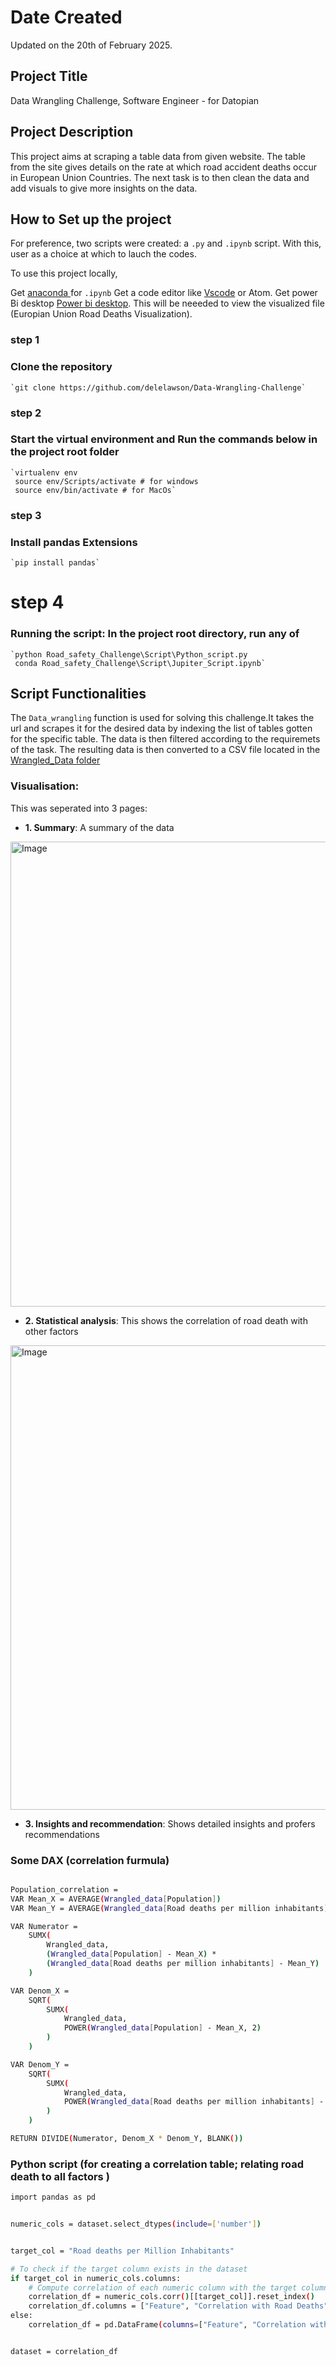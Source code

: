# Date Created

Updated on the 20th of February 2025.

## Project Title

Data Wrangling Challenge, Software Engineer - for Datopian

## Project Description

This project aims at scraping a table data from given website. The table from the site gives details on the rate at which road accident deaths occur in European Union Countries. The next task is to then clean the data and add visuals to give more insights on the data.


## How to Set up the project

For preference, two scripts were created: a `.py` and  `.ipynb` script. With this, user as a choice at which to lauch the codes.

To use this project locally,

Get [anaconda ](https://www.anaconda.com/products/individual) for `.ipynb` 
Get a code editor like [Vscode](https://code.visualstudio.com/download) or Atom. 
Get power Bi desktop [Power bi desktop](https://powerbi.microsoft.com/en-us/downloads/). This will be neeeded to  view the visualized file (Europian Union Road Deaths Visualization).

### step 1
### Clone the repository

    `git clone https://github.com/delelawson/Data-Wrangling-Challenge`
 
### step 2
### Start the virtual environment and Run the commands below in the project root folder

    `virtualenv env
     source env/Scripts/activate # for windows
     source env/bin/activate # for MacOs`

### step 3
### Install pandas Extensions

    `pip install pandas`

# step 4
### Running the script: In the project root directory, run any of
    
    `python Road_safety_Challenge\Script\Python_script.py
     conda Road_safety_Challenge\Script\Jupiter_Script.ipynb`

## Script Functionalities
The `Data_wrangling` function is used for solving this challenge.It takes the url and scrapes it for the desired data by indexing the list of tables gotten for the specific table. The data is then filtered according to the requiremets of the task.
The resulting data is then converted to a CSV file located in the [Wrangled_Data folder](Road_safety_Challenge/Wrangle_data)

### Visualisation:
This was seperated into 3 pages:

- **1. Summary**: A summary of the data 
<img width="744" alt="Image" src="https://github.com/user-attachments/assets/c1372757-0fbd-4d9a-a41b-55ceba5cddfc" />

- **2. Statistical analysis**: This shows the correlation of road death with other factors 
<img width="743" alt="Image" src="https://github.com/user-attachments/assets/4e0e45b1-2755-4844-826c-225f9e0399d1" />

- **3. Insights and recommendation**: Shows detailed insights and profers recommendations

### Some DAX (correlation furmula)
```bash

Population_correlation = 
VAR Mean_X = AVERAGE(Wrangled_data[Population])
VAR Mean_Y = AVERAGE(Wrangled_data[Road deaths per million inhabitants])

VAR Numerator = 
    SUMX(
        Wrangled_data, 
        (Wrangled_data[Population] - Mean_X) * 
        (Wrangled_data[Road deaths per million inhabitants] - Mean_Y)
    )

VAR Denom_X = 
    SQRT(
        SUMX(
            Wrangled_data, 
            POWER(Wrangled_data[Population] - Mean_X, 2)
        )
    )

VAR Denom_Y = 
    SQRT(
        SUMX(
            Wrangled_data, 
            POWER(Wrangled_data[Road deaths per million inhabitants] - Mean_Y, 2)
        )
    )

RETURN DIVIDE(Numerator, Denom_X * Denom_Y, BLANK())
```
### Python script (for creating a correlation table; relating road death to all factors )
```bash
import pandas as pd


numeric_cols = dataset.select_dtypes(include=['number'])


target_col = "Road deaths per Million Inhabitants"

# To check if the target column exists in the dataset
if target_col in numeric_cols.columns:
    # Compute correlation of each numeric column with the target column
    correlation_df = numeric_cols.corr()[[target_col]].reset_index()
    correlation_df.columns = ["Feature", "Correlation with Road Deaths"]
else:
    correlation_df = pd.DataFrame(columns=["Feature", "Correlation with Road Deaths"])


dataset = correlation_df
```

